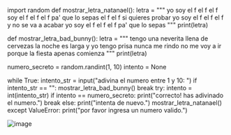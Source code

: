import random
def mostrar_letra_natanael():
    letra = """
    yo soy el f
    el f
    el f
    soy el f
    el f
    el f
    pa' que lo sepas
    el f
    el f
    si quieres probar
    yo soy el f
    el f
    el f
    y no se va a acabar
    yo soy el f
    el f
    el f
    pa' que lo sepas
    """
    print(letra)

def mostrar_letra_bad_bunny():
    letra = """
    tengo una neverita
    llena de cervezas
    la noche es larga
    y yo tengo prisa
    nunca me rindo
    no me voy a ir
    porque la fiesta apenas comienza
    """
    print(letra)

numero_secreto = random.randint(1, 10)
intento = None

while True:
    intento_str = input("adivina el numero entre 1 y 10: ")
    if intento_str == "":
        mostrar_letra_bad_bunny()
        break
    try:
        intento = int(intento_str)
        if intento == numero_secreto:
            print("correcto! has adivinado el numero.")
            break
        else:
            print("intenta de nuevo.")
            mostrar_letra_natanael()
    except ValueError:
        print("por favor ingresa un numero valido.")

![image](https://github.com/user-attachments/assets/cee20f7e-1929-49d3-aef6-ff8f3d15b84b)

